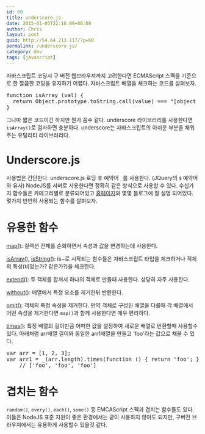 ```yaml
---
id: 60
title: underscore.js
date: 2015-01-05T22:16:09+00:00
author: Chris
layout: post
guid: http://54.64.213.117/?p=60
permalink: /underscore-js/
category: dev
tags: [javascript]
---
```

자바스크립트 코딩시 구 버전 웹브라우져까지 고려한다면 ECMAScript 스펙을 기준으로 한 깔끔한 코딩을 유지하기 어렵다. 자바스크립트 배열을 체크하는 코드를 살펴보자.

<pre class="lang:js decode:true" title="Kangax의 타입체크 ">function isArray (val) {
  return Object.prototype.toString.call(value) === "[object Array]";
}</pre>

그나마 짧은 코드이긴 하지만 뭔가 꼼수 같다. underscore 라이브러리를 사용한다면 <code>isArray()</code>로 검사하면 충분하다. underscore는 자바스크립트의 아쉬운 부분을 채워주는 유틸리티 라이브러리다.

<h1>Underscore.js</h1>

사용법은 간단한다. underscore.js 로딩 후 예약어 <code>_</code>를 사용한다. (JQuery의 <code>$</code> 예약어와 유사) NodeJS를 서버로 사용한다면 정확히 같은 방식으로 사용할 수 있다. 수십가지 함수들은 카테고리별로 분류되어있고 <a href="http://underscorejs.org">홈페이지</a>와 몇몇 블로그에 잘 설명 되어있다. 몇가지 빈번히 사용되는 함수를 살펴보자.

<h1>유용한 함수</h1>

<a href="http://underscorejs.org/#map">map()</a>: 컬렉션 전체를 순회하면서 속성과 값을 변경하는데 사용한다.

<a href="http://underscorejs.org/#isArray">isArray()</a>, <a href="http://underscorejs.org/#isString">isString()</a>: is~로 시작되는 함수들은 자바스크립트 타입을 체크하거나 객체의 특성(비었는가? 같은가?)을 체크한다.

<a href="http://underscorejs.org/#extend">extend()</a>: 두 객체를 합쳐서 하나의 객체로 만들때 사용한다. 상당히 자주 사용한다.

<a href="http://underscorejs.org/#without">without()</a>: 배열에서 특정 요소를 제거한뒤 반환한다.

<a href="http://underscorejs.org/#omit">omit()</a>: 객체의 특정 속성을 제거한다. 만약 객체로 구성된 배열을 다룰때 각 배열에서 어떤 속성을 제거한다면 <code>map()</code>과 함께 사용한다면 매우 편리하다.

<a href="http://underscorejs.org/#times">times()</a>: 특정 배열의 길이만큼 어떠한 값을 설정하여 새로운 배열로 반환할때 사용할수 있다. 아래처럼 arr배열 길이와 동일한 arr1배열을 만들고 'foo'라는 값으로 채울 수 있다.

<pre class="lang:js decode:true  ">var arr = [1, 2, 3];
var arr1 = _(arr.length).times(function () { return 'foo'; });
    // ['foo', 'foo', 'foo']</pre>

<h1>겹치는 함수</h1>

<code>random()</code>, <code>every()</code>, <code>each()</code>, <code>some()</code> 등 EMCAScript 스펙과 겹치는 함수들도 있다. 이들은 NodeJS 표준 지원이 좋은 환경에서는 굳이 사용하지 않아도 되지만, 구버전 브라우져에서는 유용하게 사용할수 있을것 같다.

&nbsp;
